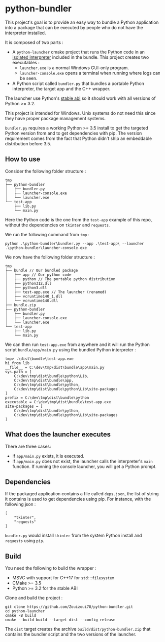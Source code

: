 # python-bundler

This project's goal is to provide an easy way to bundle a Python application into a package that can be executed by people who do not have the interpreter installed.

It is composed of two parts :

- A `python-launcher` cmake project that runs the Python code in an [isolated interpreter](https://docs.python.org/3/c-api/init_config.html#c.PyConfig.isolated) included in the bundle. This project creates two executables :
  - `launcher.exe` is a normal Windows GUI-only program.
  - `launcher-console.exe` opens a terminal when running where logs can be seen.
- A Python script called `bundler.py` that bundles a portable Python interpreter, the target app and the C++ wrapper.

The launcher use Python's [stable abi](https://docs.python.org/3/c-api/stable.html#stable-abi) so it should work with all versions of Python >= 3.2.

This project is intended for Windows. Unix systems do not need this since they have proper package management systems.

`bundler.py` requires a working Python >= 3.5 install to get the targeted Python version from and to get dependencies with pip. The version requirement comes from the fact that Python didn't ship an embeddable distribution before 3.5.

## How to use

Consider the following folder structure :

    tmp
    ├── python-bundler
    │   ├── bundler.py
    │   ├── launcher-console.exe
    │   └── launcher.exe
    └── test-app
        ├── lib.py
        └── main.py

Here the Python code is the one from the `test-app` example of this repo, without the dependencies on `tkinter` and `requests`.

We run the following command from `tmp` :

    python .\python-bundler\bundler.py --app .\test-app\ --launcher .\python-bundler\launcher-console.exe

We now have the following folder structure :

    tmp
    ├── bundle // Our bundled package
    │   ├── app // Our python code
    │   ├── python // The portable python distribution
    │   ├── python312.dll
    │   ├── python3.dll
    │   ├── test-app.exe // The launcher (renamed)
    │   ├── vcruntime140_1.dll
    │   └── vcruntime140.dll
    ├── bundle.zip
    ├── python-bundler
    │   ├── bundler.py
    │   ├── launcher-console.exe
    │   └── launcher.exe
    └── test-app
        ├── lib.py
        └── main.py

We can then run `test-app.exe` from anywhere and it will run the Python script `bundle/app/main.py` using the bundled Python interpreter :

    tmp> .\dist\bundle\test-app.exe
    hi from lib
    __file__ = C:\dev\tmp\dist\bundle\app\main.py
    sys.path = [
        C:\dev\tmp\dist\bundle\python\Lib,
        C:\dev\tmp\dist\bundle\app,
        C:\dev\tmp\dist\bundle\python,
        C:\dev\tmp\dist\bundle\python\Lib\site-packages
    ]
    prefix = C:\dev\tmp\dist\bundle\python
    executable = C:\dev\tmp\dist\bundle\test-app.exe
    site-packages = [
        C:\dev\tmp\dist\bundle\python,
        C:\dev\tmp\dist\bundle\python\Lib\site-packages
    ]

## What does the launcher executes

There are three cases:

- If `app/main.py` exists, it is executed.
- If `app/main.py` does not exist, the launcher calls the interpreter's `main` function. If running the console launcher, you will get a Python prompt.

## Dependencies

If the packaged application contains a file called `deps.json`, the list of string it
contains is used to get dependencies using pip. For instance, with the following json :

    [
        "tkinter",
        "requests"
    ]

`bundler.py` would install `tkinter` from the system Python install and `requests` using `pip`.

## Build

You need the following to build the wrapper :

- MSVC with support for C++17 for `std::filesystem`
- CMake >= 3.5
- Python >= 3.2 for the stable ABI

Clone and build the project :

    git clone https://github.com/Zouizoui78/python-bundler.git
    cd python-launcher
    cmake -B build
    cmake --build build --target dist --config release

The `dist` target creates the archive `build/dist/python-bundler.zip` that contains the bundler script and the two versions of the launcher.
